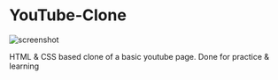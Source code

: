 # YouTube-Clone

![screenshot](https://user-images.githubusercontent.com/48579650/126550401-60edceef-d71d-4923-8e1b-8af08389dd4c.PNG)


HTML &amp; CSS based clone of a basic youtube page. Done for practice &amp; learning
